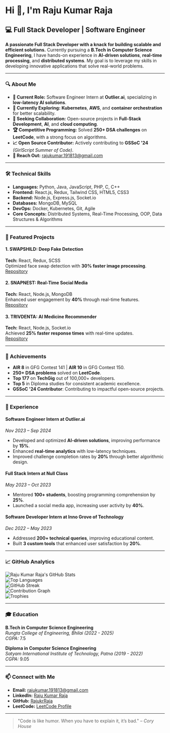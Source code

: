 # Hi 👋, I'm Raju Kumar Raja

## 💻 Full Stack Developer | Software Engineer

**A passionate Full Stack Developer with a knack for building scalable and efficient solutions.** Currently pursuing a **B.Tech in Computer Science Engineering**, I have hands-on experience in **AI-driven solutions**, **real-time processing**, and **distributed systems**. My goal is to leverage my skills in developing innovative applications that solve real-world problems.

---

### 🔍 About Me

- **🌟 Current Role:** Software Engineer Intern at **Outlier.ai**, specializing in **low-latency AI solutions**.
- **🚀 Currently Exploring:** **Kubernetes**, **AWS**, and **container orchestration** for better scalability.
- **🤝 Seeking Collaboration:** Open-source projects in **Full-Stack Development**, **AI**, and **cloud computing**.
- **🏆 Competitive Programming:** Solved **250+ DSA challenges** on **LeetCode**, with a strong focus on algorithms.
- **📈 Open Source Contributor:** Actively contributing to **GSSoC '24** *(GirlScript Summer of Code)*.
- **💬 Reach Out:** [rajukumar.191813@gmail.com](mailto:rajukumar.191813@gmail.com)

---

### 🛠️ Technical Skills

- **Languages:** Python, Java, JavaScript, PHP, C, C++
- **Frontend:** React.js, Redux, Tailwind CSS, HTML5, CSS3
- **Backend:** Node.js, Express.js, Socket.io
- **Databases:** MongoDB, MySQL
- **DevOps:** Docker, Kubernetes, Git, Agile
- **Core Concepts:** Distributed Systems, Real-Time Processing, OOP, Data Structures & Algorithms

---

### 🚀 Featured Projects

#### **1. SWAPSHILD: Deep Fake Detection**  
**Tech:** React, Redux, SCSS  
Optimized face swap detection with **30% faster image processing**.  
[Repository](https://github.com/RajukrRaja/swapshild)

#### **2. SNAPNEST: Real-Time Social Media**  
**Tech:** React, Node.js, MongoDB  
Enhanced user engagement by **40%** through real-time features.  
[Repository](https://github.com/RajukrRaja/snapnest)

#### **3. TRIVDENTA: AI Medicine Recommender**  
**Tech:** React, Node.js, Socket.io  
Achieved **25% faster response times** with real-time updates.  
[Repository](https://github.com/RajukrRaja/trivdenta)

---

### 🏅 Achievements

- **AIR 8** in GFG Contest 141 | **AIR 10** in GFG Contest 150.
- **250+ DSA problems** solved on **LeetCode**.
- **Top 177** on **TechGig** out of 100,000+ developers.
- **Top 5** in Diploma studies for consistent academic excellence.
- **GSSoC '24 Contributor**: Contributing to impactful open-source projects.

---

### 💼 Experience

#### **Software Engineer Intern at Outlier.ai**  
*Nov 2023 – Sep 2024*  
- Developed and optimized **AI-driven solutions**, improving performance by **15%**.
- Enhanced **real-time analytics** with low-latency techniques.
- Improved challenge completion rates by **20%** through better algorithmic design.

#### **Full Stack Intern at Null Class**  
*May 2023 – Oct 2023*  
- Mentored **100+ students**, boosting programming comprehension by **25%**.
- Launched a social media app, increasing user activity by **40%**.

#### **Software Developer Intern at Inno Grove of Technology**  
*Dec 2022 – May 2023*  
- Addressed **200+ technical queries**, improving educational content.
- Built **3 custom tools** that enhanced user satisfaction by **20%**.

---

### 📈 GitHub Analytics

![Raju Kumar Raja's GitHub Stats](https://github-readme-stats.vercel.app/api?username=RajukrRaja&show_icons=true&count_private=true&theme=radical)  
![Top Languages](https://github-readme-stats.vercel.app/api/top-langs/?username=RajukrRaja&layout=compact&langs_count=8&theme=radical)  
![GitHub Streak](https://github-readme-streak-stats.herokuapp.com/?user=RajukrRaja&theme=radical)  
![Contribution Graph](https://github-readme-activity-graph.cyclic.app/graph?username=RajukrRaja&theme=react-dark&area=true)  
![Trophies](https://github-profile-trophy.vercel.app/?username=RajukrRaja&theme=radical&no-bg=true&no-frame=true)

---

### 🎓 Education

**B.Tech in Computer Science Engineering**  
*Rungta College of Engineering, Bhilai (2022 - 2025)*  
*CGPA:* 7.5

**Diploma in Computer Science Engineering**  
*Satyam International Institute of Technology, Patna (2019 - 2022)*  
*CGPA:* 9.05

---

### 📫 Connect with Me

- **Email:** [rajukumar.191813@gmail.com](mailto:rajukumar.191813@gmail.com)
- **LinkedIn:** [Raju Kumar Raja](https://linkedin.com/in/raju-kumar-raja-556821210)
- **GitHub:** [RajukrRaja](https://github.com/RajukrRaja)
- **LeetCode:** [LeetCode Profile](https://leetcode.com/profile/account/)

---

> "Code is like humor. When you have to explain it, it’s bad." – *Cory House*

